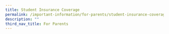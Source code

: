 ```yaml
---
title: Student Insurance Coverage
permalink: /important-information/for-parents/student-insurance-coverage/
description: ""
third_nav_title: For Parents
---
```

